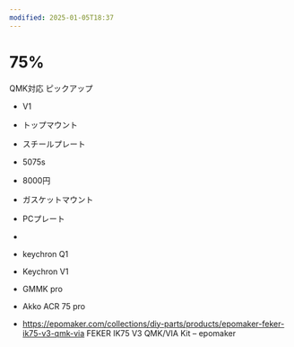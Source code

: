 ```yaml
---
modified: 2025-01-05T18:37
---
```

# 75%

QMK対応 ピックアップ

- V1  
- トップマウント  
- スチールプレート  
- 5075s  
- 8000円  
- ガスケットマウント  
- PCプレート  
-  

- keychron Q1
- Keychron V1
- GMMK pro
- Akko ACR 75 pro
- https://epomaker.com/collections/diy-parts/products/epomaker-feker-ik75-v3-qmk-via FEKER IK75 V3 QMK/VIA Kit – epomaker